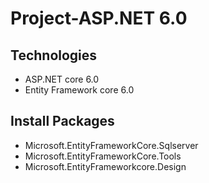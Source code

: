 # Project-ASP.NET 6.0
## Technologies
- ASP.NET core 6.0
- Entity Framework core 6.0
## Install Packages
- Microsoft.EntityFrameworkCore.Sqlserver
- Microsoft.EntityFrameworkCore.Tools
- Microsoft.EntityFrameworkcore.Design
